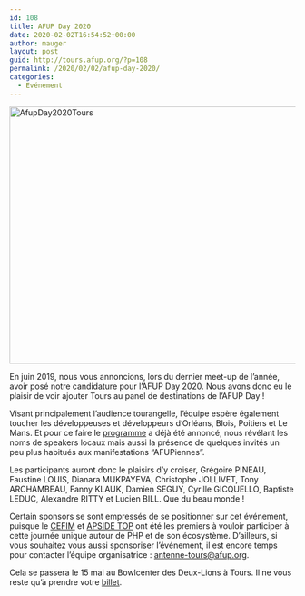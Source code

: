 ```yaml
---
id: 108
title: AFUP Day 2020
date: 2020-02-02T16:54:52+00:00
author: mauger
layout: post
guid: http://tours.afup.org/?p=108
permalink: /2020/02/02/afup-day-2020/
categories:
  - Evénement
---
```

<img class="alignnone size-full wp-image-109" src="http://tours.afup.org/files/2020/02/82441687_2579248518851353_8559034874990690304_o.jpg" alt="AfupDay2020Tours" width="1440" height="453" srcset="https://tours.afup.org/files/2020/02/82441687_2579248518851353_8559034874990690304_o.jpg 1440w, https://tours.afup.org/files/2020/02/82441687_2579248518851353_8559034874990690304_o-300x94.jpg 300w, https://tours.afup.org/files/2020/02/82441687_2579248518851353_8559034874990690304_o-768x242.jpg 768w, https://tours.afup.org/files/2020/02/82441687_2579248518851353_8559034874990690304_o-1024x322.jpg 1024w" sizes="(max-width: 1440px) 100vw, 1440px" />

<span style="font-weight: 400">En juin 2019, nous vous annoncions, lors du dernier meet-up de l’année, avoir posé notre candidature pour l’AFUP Day 2020. </span><span style="font-weight: 400">Nous avons donc eu le plaisir de voir ajouter Tours au panel de destinations de l’AFUP Day !</span>

<span style="font-weight: 400">Visant principalement l’audience tourangelle, l’équipe espère également toucher les développeuses et développeurs d’Orléans, Blois, Poitiers et Le Mans. Et pour ce faire le <a href="https://event.afup.org/afup-day-2020/afup-day-2020-tours/planning/">programme</a> a déjà été annoncé,</span><span style="font-weight: 400"> nous révélant les noms de speakers locaux mais aussi la présence de quelques invités un peu plus habitués aux manifestations “AFUPiennes”.</span>

<span style="font-weight: 400">Les participants auront donc le plaisirs d’y croiser, Grégoire PINEAU, Faustine LOUIS, Dianara MUKPAYEVA, Christophe JOLLIVET, Tony ARCHAMBEAU, Fanny KLAUK, Damien SEGUY, Cyrille GICQUELLO, Baptiste LEDUC, Alexandre RITTY et Lucien BILL. Que du beau monde !</span>

<span style="font-weight: 400">Certain sponsors se sont empressés de se positionner sur cet événement, puisque le <a href="https://www.cefim.eu/">CEFIM</a> et <a href="https://www.apside.com/">APSIDE TOP</a> ont été les premiers à vouloir participer à cette journée unique autour de PHP et de son écosystème. D&rsquo;ailleurs, si vous souhaitez vous aussi sponsoriser l&rsquo;événement, il est encore temps pour contacter l’équipe organisatrice : antenne-tours@afup.org.</span>

<span style="font-weight: 400">Cela se passera le 15 mai au Bowlcenter des Deux-Lions à Tours. Il ne vous reste qu’à prendre votre <a href="https://afup.org/event/afupday2020tours/tickets">billet</a></span><span style="font-weight: 400">.</span>